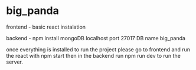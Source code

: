 # big_panda

frontend - 
basic react instalation

backend - 
npm install 
mongoDB localhost port 27017 DB name big_panda

once everything is installed to run the project please go to frontend and run the react with npm start
then in the backend run npm run dev to run the server.
